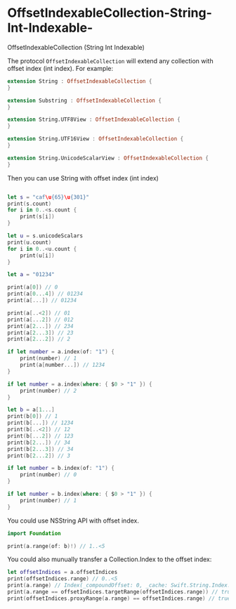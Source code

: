 # OffsetIndexableCollection-String-Int-Indexable-
OffsetIndexableCollection (String Int Indexable)

The protocol   `OffsetIndexableCollection` will extend any collection with offset index (int index).
For example:

```Swift
extension String : OffsetIndexableCollection {
}

extension Substring : OffsetIndexableCollection {
}

extension String.UTF8View : OffsetIndexableCollection {
}

extension String.UTF16View : OffsetIndexableCollection {
}

extension String.UnicodeScalarView : OffsetIndexableCollection {
}

```
Then you can use String with offset index (int index)
```Swift

let s = "caf\u{65}\u{301}"
print(s.count)
for i in 0..<s.count {
    print(s[i])
}

let u = s.unicodeScalars
print(u.count)
for i in 0..<u.count {
    print(u[i])
}

let a = "01234"

print(a[0]) // 0
print(a[0...4]) // 01234
print(a[...]) // 01234

print(a[..<2]) // 01
print(a[...2]) // 012
print(a[2...]) // 234
print(a[2...3]) // 23
print(a[2...2]) // 2

if let number = a.index(of: "1") {
    print(number) // 1
    print(a[number...]) // 1234
}

if let number = a.index(where: { $0 > "1" }) {
    print(number) // 2
}

let b = a[1...]
print(b[0]) // 1
print(b[...]) // 1234
print(b[..<2]) // 12
print(b[...2]) // 123
print(b[2...]) // 34
print(b[2...3]) // 34
print(b[2...2]) // 3

if let number = b.index(of: "1") {
    print(number) // 0
}

if let number = b.index(where: { $0 > "1" }) {
    print(number) // 1
}

```

You could use NSString API with offset index.

```Swift
import Foundation

print(a.range(of: b)!) // 1..<5
```

You could also munually transfer a Collection.Index to the offset index:

```Swift
let offsetIndices = a.offsetIndices
print(offsetIndices.range) // 0..<5
print(a.range) // Index(_compoundOffset: 0, _cache: Swift.String.Index._Cache.utf16)..<Index(_compoundOffset: 20, _cache: Swift.String.Index._Cache.utf16)
print(a.range == offsetIndices.targetRange(offsetIndices.range)) // true
print(offsetIndices.proxyRange(a.range) == offsetIndices.range) // true
```

